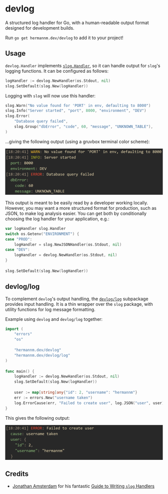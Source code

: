 # devlog

A structured log handler for Go, with a human-readable output format designed for development
builds.

Run `go get hermannm.dev/devlog` to add it to your project!

## Usage

`devlog.Handler` implements [`slog.Handler`](https://pkg.go.dev/log/slog#Handler), so it can handle
output for `slog`'s logging functions. It can be configured as follows:

<!-- @formatter:off -->
```go
logHandler := devlog.NewHandler(os.Stdout, nil)
slog.SetDefault(slog.New(logHandler))
```
<!-- @formatter:on -->

Logging with `slog` will now use this handler:

<!-- @formatter:off -->
```go
slog.Warn("No value found for 'PORT' in env, defaulting to 8000")
slog.Info("Server started", "port", 8000, "environment", "DEV")
slog.Error(
	"Database query failed",
	slog.Group("dbError", "code", 60, "message", "UNKNOWN_TABLE"),
)
```
<!-- @formatter:on -->

...giving the following output (using a gruvbox terminal color scheme):

![Screenshot of log messages in a terminal](https://github.com/hermannm/devlog/blob/ac5ebe0a372e745c30b5afe6eeb71a67c4c44d21/devlog-example-output.png?raw=true)

This output is meant to be easily read by a developer working locally. However, you may want a more
structured format for production, such as JSON, to make log analysis easier. You can get both by
conditionally choosing the log handler for your application, e.g.:

<!-- @formatter:off -->
```go
var logHandler slog.Handler
switch os.Getenv("ENVIRONMENT") {
case "PROD":
	logHandler = slog.NewJSONHandler(os.Stdout, nil)
case "DEV":
	logHandler = devlog.NewHandler(os.Stdout, nil)
}

slog.SetDefault(slog.New(logHandler))
```
<!-- @formatter:on -->

## devlog/log

To complement `devlog`'s output handling, the
[`devlog/log`](https://pkg.go.dev/hermannm.dev/devlog/log) subpackage provides input handling. It is
a thin wrapper over the `slog` package, with utility functions for log message formatting.

Example using `devlog` and `devlog/log` together:

<!-- @formatter:off -->
```go
import (
	"errors"
	"os"

	"hermannm.dev/devlog"
	"hermannm.dev/devlog/log"
)

func main() {
	logHandler := devlog.NewHandler(os.Stdout, nil)
	slog.SetDefault(slog.New(logHandler))

	user := map[string]any{"id": 2, "username": "hermannm"}
	err := errors.New("username taken")
	log.ErrorCause(err, "Failed to create user", log.JSON("user", user))
}
```
<!-- @formatter:on -->

This gives the following output:

![Screenshot of log messages in a terminal](https://github.com/hermannm/devlog/blob/ac5ebe0a372e745c30b5afe6eeb71a67c4c44d21/devlog-example-output-2.png?raw=true)

## Credits

- [Jonathan Amsterdam](https://github.com/jba) for his fantastic
  [Guide to Writing
  `slog` Handlers](https://github.com/golang/example/blob/1d6d2400d4027025cb8edc86a139c9c581d672f7/slog-handler-guide/README.md)
